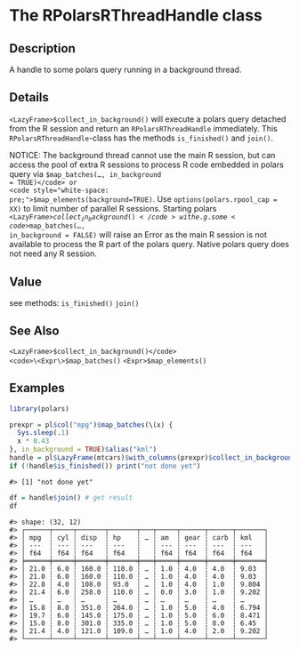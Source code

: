 
# The RPolarsRThreadHandle class

## Description

A handle to some polars query running in a background thread.

## Details

<code>\<LazyFrame\>$collect_in_background()</code> will execute a polars
query detached from the R session and return an
<code>RPolarsRThreadHandle</code> immediately. This
<code>RPolarsRThreadHandle</code>-class has the methods
<code>is_finished()</code> and <code>join()</code>.

NOTICE: The background thread cannot use the main R session, but can
access the pool of extra R sessions to process R code embedded in polars
query via <code>$map_batches(…, in_background = TRUE)</code> or
<code style="white-space: pre;">$map_elements(background=TRUE)</code>.
Use <code>options(polars.rpool_cap = XX)</code> to limit number of
parallel R sessions. Starting polars
<code>\<LazyFrame\>$collect_in_background()</code> with e.g. some
<code>$map_batches(…, in_background = FALSE)</code> will raise an Error
as the main R session is not available to process the R part of the
polars query. Native polars query does not need any R session.

## Value

see methods: <code>is_finished()</code> <code>join()</code>

## See Also

<code>\<LazyFrame\>$collect_in_background()</code>
<code>\<Expr\>$map_batches()</code> <code>\<Expr\>$map_elements()</code>

## Examples

``` r
library(polars)

prexpr = pl$col("mpg")$map_batches(\(x) {
  Sys.sleep(.1)
  x * 0.43
}, in_background = TRUE)$alias("kml")
handle = pl$LazyFrame(mtcars)$with_columns(prexpr)$collect_in_background()
if (!handle$is_finished()) print("not done yet")
```

    #> [1] "not done yet"

``` r
df = handle$join() # get result
df
```

    #> shape: (32, 12)
    #> ┌──────┬─────┬───────┬───────┬───┬─────┬──────┬──────┬───────┐
    #> │ mpg  ┆ cyl ┆ disp  ┆ hp    ┆ … ┆ am  ┆ gear ┆ carb ┆ kml   │
    #> │ ---  ┆ --- ┆ ---   ┆ ---   ┆   ┆ --- ┆ ---  ┆ ---  ┆ ---   │
    #> │ f64  ┆ f64 ┆ f64   ┆ f64   ┆   ┆ f64 ┆ f64  ┆ f64  ┆ f64   │
    #> ╞══════╪═════╪═══════╪═══════╪═══╪═════╪══════╪══════╪═══════╡
    #> │ 21.0 ┆ 6.0 ┆ 160.0 ┆ 110.0 ┆ … ┆ 1.0 ┆ 4.0  ┆ 4.0  ┆ 9.03  │
    #> │ 21.0 ┆ 6.0 ┆ 160.0 ┆ 110.0 ┆ … ┆ 1.0 ┆ 4.0  ┆ 4.0  ┆ 9.03  │
    #> │ 22.8 ┆ 4.0 ┆ 108.0 ┆ 93.0  ┆ … ┆ 1.0 ┆ 4.0  ┆ 1.0  ┆ 9.804 │
    #> │ 21.4 ┆ 6.0 ┆ 258.0 ┆ 110.0 ┆ … ┆ 0.0 ┆ 3.0  ┆ 1.0  ┆ 9.202 │
    #> │ …    ┆ …   ┆ …     ┆ …     ┆ … ┆ …   ┆ …    ┆ …    ┆ …     │
    #> │ 15.8 ┆ 8.0 ┆ 351.0 ┆ 264.0 ┆ … ┆ 1.0 ┆ 5.0  ┆ 4.0  ┆ 6.794 │
    #> │ 19.7 ┆ 6.0 ┆ 145.0 ┆ 175.0 ┆ … ┆ 1.0 ┆ 5.0  ┆ 6.0  ┆ 8.471 │
    #> │ 15.0 ┆ 8.0 ┆ 301.0 ┆ 335.0 ┆ … ┆ 1.0 ┆ 5.0  ┆ 8.0  ┆ 6.45  │
    #> │ 21.4 ┆ 4.0 ┆ 121.0 ┆ 109.0 ┆ … ┆ 1.0 ┆ 4.0  ┆ 2.0  ┆ 9.202 │
    #> └──────┴─────┴───────┴───────┴───┴─────┴──────┴──────┴───────┘
